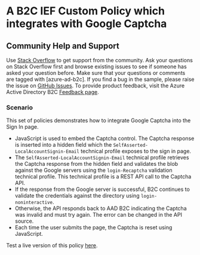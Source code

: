 # A B2C IEF Custom Policy which integrates with Google Captcha

## Community Help and Support
Use [Stack Overflow](https://stackoverflow.com/questions/tagged/azure-ad-b2c) to get support from the community. Ask your questions on Stack Overflow first and browse existing issues to see if someone has asked your question before. Make sure that your questions or comments are tagged with [azure-ad-b2c].
If you find a bug in the sample, please raise the issue on [GitHub Issues](https://github.com/azure-ad-b2c/samples/issues).
To provide product feedback, visit the Azure Active Directory B2C [Feedback page](https://feedback.azure.com/forums/169401-azure-active-directory?category_id=160596).

### Scenario
This set of policies demonstrates how to integrate Google Captcha into the Sign In page.

* JavaScript is used to embed the Captcha control.
The Captcha response is inserted into a hidden field which the `SelfAsserted-LocalAccountSignin-Email` technical profile exposes to the sign in page.
* The `SelfAsserted-LocalAccountSignin-Email` technical profile retrieves the Captcha response from the hidden field and validates the blob against the Google servers using the `login-Recaptcha` validation technical profile. This technical profile is a REST API call to the Captcha API.
* If the response from the Google server is successful, B2C continues to validate the credentials against the directory using `login-noninteractive`. 
* Otherwise, the API responds back to AAD B2C indicating the Captcha was invalid and must try again. The error can be changed in the API source.
* Each time the user submits the page, the Captcha is reset using JavaScript.

Test a live version of this policy [here](https://b2cprod.b2clogin.com/b2cprod.onmicrosoft.com/oauth2/v2.0/authorize?p=B2C_1A_Captcha_signin&client_id=51d907f8-db14-4460-a1fd-27eaeb2a74da&nonce=defaultNonce&redirect_uri=https://jwt.ms&scope=openid&response_type=id_token&prompt=login).